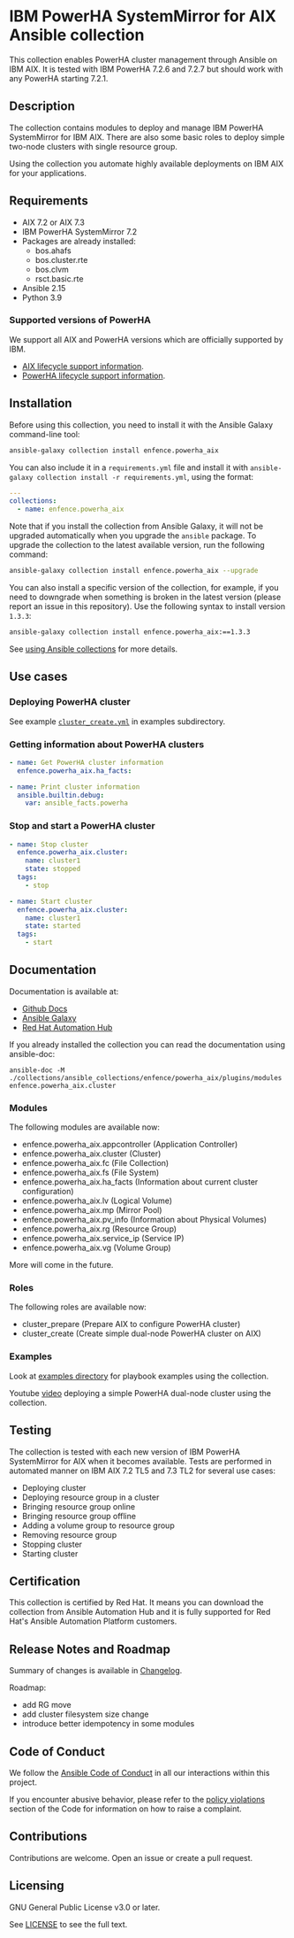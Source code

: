 # IBM PowerHA SystemMirror for AIX Ansible collection

This collection enables PowerHA cluster management through Ansible on IBM AIX.
It is tested with IBM PowerHA 7.2.6 and 7.2.7 but should work with any PowerHA starting 7.2.1.

## Description

The collection contains modules to deploy and manage IBM PowerHA SystemMirror for IBM AIX.
There are also some basic roles to deploy simple two-node clusters with single resource group.

Using the collection you automate highly available deployments on IBM AIX for your applications.

## Requirements

- AIX 7.2 or AIX 7.3
- IBM PowerHA SystemMirror 7.2
- Packages are already installed:
  - bos.ahafs
  - bos.cluster.rte
  - bos.clvm
  - rsct.basic.rte
- Ansible 2.15
- Python 3.9

### Supported versions of PowerHA

We support all AIX and PowerHA versions which are officially supported by IBM. 

- [AIX lifecycle support information](https://www.ibm.com/support/pages/aix-support-lifecycle-information).
- [PowerHA lifecycle support information](https://www.ibm.com/support/pages/powerha-systemmirror-support-lifecycle-information).

## Installation

Before using this collection, you need to install it with the Ansible Galaxy command-line tool:
```bash
ansible-galaxy collection install enfence.powerha_aix
```

You can also include it in a `requirements.yml` file and install it with `ansible-galaxy collection install -r requirements.yml`, using the format:
```yaml
---
collections:
  - name: enfence.powerha_aix
```

Note that if you install the collection from Ansible Galaxy, it will not be upgraded automatically when you upgrade the `ansible` package. To upgrade the collection to the latest available version, run the following command:
```bash
ansible-galaxy collection install enfence.powerha_aix --upgrade
```

You can also install a specific version of the collection, for example, if you need to downgrade when something is broken in the latest version (please report an issue in this repository). Use the following syntax to install version `1.3.3`:

```bash
ansible-galaxy collection install enfence.powerha_aix:==1.3.3
```

See [using Ansible collections](https://docs.ansible.com/ansible/devel/user_guide/collections_using.html) for more details.

## Use cases

### Deploying PowerHA cluster

See example [`cluster_create.yml`](examples/cluster_create.yml) in examples subdirectory.

### Getting information about PowerHA clusters


```yaml
- name: Get PowerHA cluster information
  enfence.powerha_aix.ha_facts:

- name: Print cluster information
  ansible.builtin.debug:
    var: ansible_facts.powerha
```

### Stop and start a PowerHA cluster

```yaml
- name: Stop cluster
  enfence.powerha_aix.cluster:
    name: cluster1
    state: stopped
  tags:
    - stop

- name: Start cluster
  enfence.powerha_aix.cluster:
    name: cluster1
    state: started
  tags:
    - start
```

## Documentation

Documentation is available at:

- [Github Docs](https://power-devops.github.io/powerha_aix/)
- [Ansible Galaxy](https://galaxy.ansible.com/ui/repo/published/enfence/powerha_aix/docs/)
- [Red Hat Automation Hub](https://console.redhat.com/ansible/automation-hub/repo/published/enfence/powerha_aix/docs/)

If you already installed the collection you can read the documentation using ansible-doc:

```
ansible-doc -M ./collections/ansible_collections/enfence/powerha_aix/plugins/modules enfence.powerha_aix.cluster
```

### Modules

The following modules are available now:

* enfence.powerha_aix.appcontroller (Application Controller)
* enfence.powerha_aix.cluster (Cluster)
* enfence.powerha_aix.fc (File Collection)
* enfence.powerha_aix.fs (File System)
* enfence.powerha_aix.ha_facts (Information about current cluster configuration)
* enfence.powerha_aix.lv (Logical Volume)
* enfence.powerha_aix.mp (Mirror Pool)
* enfence.powerha_aix.pv_info (Information about Physical Volumes)
* enfence.powerha_aix.rg (Resource Group)
* enfence.powerha_aix.service_ip (Service IP)
* enfence.powerha_aix.vg (Volume Group)

More will come in the future.

### Roles

The following roles are available now:

* cluster_prepare (Prepare AIX to configure PowerHA cluster)
* cluster_create (Create simple dual-node PowerHA cluster on AIX)

### Examples

Look at [examples directory](examples/) for playbook examples using the collection.

Youtube [video](https://youtu.be/H5JvMAWcBTs) deploying a simple PowerHA dual-node cluster using the collection.

## Testing

The collection is tested with each new version of IBM PowerHA SystemMirror for AIX when it becomes available. 
Tests are performed in automated manner on IBM AIX 7.2 TL5 and 7.3 TL2 for several use cases:

- Deploying cluster
- Deploying resource group in a cluster
- Bringing resource group online
- Bringing resource group offline
- Adding a volume group to resource group
- Removing resource group
- Stopping cluster
- Starting cluster

## Certification

This collection is certified by Red Hat. It means you can download the collection from Ansible Automation Hub and it is fully
supported for Red Hat's Ansible Automation Platform customers.

## Release Notes and Roadmap

Summary of changes is available in [Changelog](https://github.com/power-devops/powerha_aix/blob/main/docs/source/changelog.rst).

Roadmap:

- add RG move
- add cluster filesystem size change
- introduce better idempotency in some modules

## Code of Conduct

We follow the [Ansible Code of Conduct](https://docs.ansible.com/ansible/devel/community/code_of_conduct.html) in all our interactions within this project.

If you encounter abusive behavior, please refer to the [policy violations](https://docs.ansible.com/ansible/devel/community/code_of_conduct.html#policy-violations) section of the Code for information on how to raise a complaint.

## Contributions

Contributions are welcome. Open an issue or create a pull request.

## Licensing

GNU General Public License v3.0 or later.

See [LICENSE](https://www.gnu.org/licenses/gpl-3.0.txt) to see the full text.
